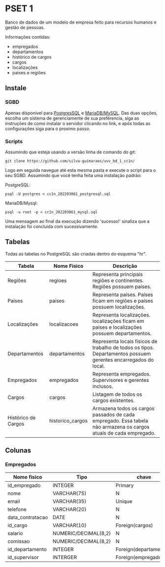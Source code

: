 # PSET 1
Banco de dados de um modelo de empresa feito para recursos humanos e gestão de pessoas.

Informações contidas:
- empregados
- departamentos
- histórico de cargos
- cargos
- localizações
- paises e regiões

## Instale
### SGBD
Apenas disponivel para [PostgresSQL](https://www.postgresql.org/download/) e [MariaDB/MySQL](https://mariadb.org/download/). Das duas opções, escolha um sistema de gerenciamente de sua prefêrencia, siga as instruções de como instalar o servidor clicando no link, e após todas as configurações siga para o proximo passo.

### Scripts
Assumindo que esteja usando a versão linha de comando do git:
```
git clone https://github.com/silva-guimaraes/uvv_bd_1_cc1n/
```
Logo em seguida navegue até esta mesma pasta e execute o script para o seu SGBD. Assumindo que você tenha feita uma instalação padrão:

PostgreSQL:
```
psql -U postgres < cc1n_202203061_postgresql.sql
```
MariaDB/Mysql:
```
psql -u root -p < cc1n_202203061_mysql.sql
```
Uma mensagem ao final da execução dizendo 'sucesso!' sinaliza que a instalação foi concluida com sucessivamente.

## Tabelas
Todas as tabelas no PostgreSQL são criadas dentro do esquema "hr".

| Tabela              | Nome Físico      | Descrição                                                                                                         |
|---------------------|------------------|-------------------------------------------------------------------------------------------------------------------|
| Regiões             | regioes          | Representa principais regiões e continentes. Regiões possuem países.                                              |
| Países              | paises           | Representa países. Países ficam em regiões e países possuem localizações.                                         |
| Localizações        | localizacoes     | Representa localizações. localizações ficam em paises e localizações possuem departamentos.                       |
| Departamentos       | departamentos    | Representa locais físicos de trabalho de todos os tipos. Departamentos possuem gerentes encarregados do local.    |
| Empregados          | empregados       | Representa empregados. Supervisores e gerentes inclusos.                                                          |
| Cargos              | cargos           | Listagem de todos os cargos existentes.                                                                           |
| Histórico de Cargos | historico_cargos | Armazena todos os cargos passados de cada empregado. Essa tabela não armazena os cargos atuais de cada empregado. |

## Colunas
### Empregados
| Nome físico      | Tipo                 | chave                  | null? |
|------------------|----------------------|------------------------|-------|
| id_empregado     | INTEGER              | Primary                | N     |
| nome             | VARCHAR(75)          | N                      | N     |
| email            | VARCHAR(35)          | Unique                 | N     |
| telefone         | VARCHAR(20)          | N                      | S     |
| data_contratacao | DATE                 | N                      | N     |
| id_cargo         | VARCHAR(10)          | Foreign(cargos)        | N     |
| salario          | NUMERIC/DECIMAL(8,2) | N                      | S     |
| comissao         | NUMERIC/DECIMAL(8,2) | N                      | S     |
| id_departamento  | INTEGER              | Foreign(departamentos) | S     |
| id_supervisor    | INTERGER             | Foreign(empregados)    | S     |
